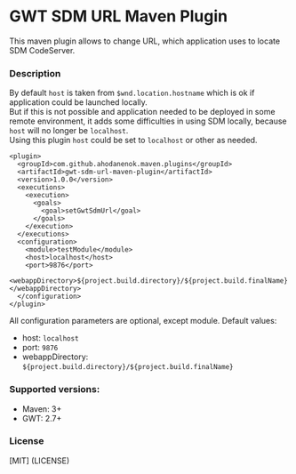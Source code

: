 # GWT SDM URL Maven Plugin

This maven plugin allows to change URL, which application uses to locate SDM CodeServer.

### Description

By default `host` is taken from `$wnd.location.hostname` which is ok if application could be launched locally.  
But if this is not possible and application needed to be deployed in some remote environment,
it adds some difficulties in using SDM locally, because `host` will no longer be `localhost`.  
Using this plugin `host` could be set to `localhost` or other as needed.

```
<plugin>
  <groupId>com.github.ahodanenok.maven.plugins</groupId>
  <artifactId>gwt-sdm-url-maven-plugin</artifactId>
  <version>1.0.0</version>
  <executions>
    <execution>
      <goals>
        <goal>setGwtSdmUrl</goal>
      </goals>
    </execution>
  </executions>
  <configuration>
    <module>testModule</module>
    <host>localhost</host>
    <port>9876</port>
    <webappDirectory>${project.build.directory}/${project.build.finalName}</webappDirectory>
  </configuration>
</plugin>
```

All configuration parameters are optional, except module.
Default values:
* host: `localhost`
* port: `9876`
* webappDirectory: `${project.build.directory}/${project.build.finalName}`

### Supported versions:
* Maven: 3+
* GWT: 2.7+


### License
[MIT] (LICENSE)
